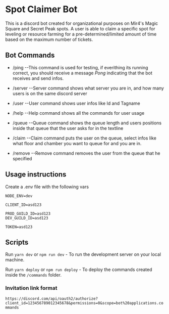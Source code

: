 # Spot Claimer Bot

This is a discord bot created for organizational purposes on Mir4's Magic Square and Secret Peak spots. A user is able to claim a specific spot for leveling or resource farming for a pre-determined/limited amount of time based on the maximum number of tickets.

## Bot Commands

- /ping
--This command is used for testing, if everithing its running correct, you should receive a message *Pong* indicating
that the bot receives and send infos.

- /server
--Server command shows what server you are in, and how many users is on the same discord server

- /user
--User command shows user infos like Id and Tagname

- /help
--Help command shows all the commands for user usage

- /queue
--Queue command shows the queue length and users positions inside that queue that the user asks for in the textline

- /claim
--Claim command puts the user on the queue, select infos like what floor and chamber you want to queue for and you are in.

- /remove
--Remove command removes the user from the queue that he specified 

## Usage instructions

Create a .env file with the following vars

```
NODE_ENV=dev

CLIENT_ID=asd123

PROD_GUILD_ID=asd123
DEV_GUILD_ID=asd123

TOKEN=asd123
```

## Scripts

Run `yarn dev` or `npm run dev` - To run the development server on your local machine.

Run `yarn deploy` or `npm run deploy` - To deploy the commands created inside the `/commands` folder.

### Invitation link format

`https://discord.com/api/oauth2/authorize?client_id=123456789012345678&permissions=0&scope=bot%20applications.commands`
